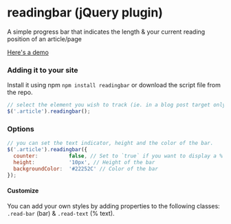 # readingbar (jQuery plugin)
A simple progress bar that indicates the length &amp; your current reading position of an article/page

[Here's a demo](http://codepen.io/WixelHQ/pen/bNBzZx)

### Adding it to your site

Install it using npm `npm install readingbar` or download the script file from the repo.

``` js
// select the element you wish to track (ie. in a blog post target only the container of the actual post content)
$('.article').readingbar();
```

### Options
``` js
// you can set the text indicator, height and the color of the bar.
$('.article').readingbar({
  counter:          false, // Set to `true` if you want to display a % value for progress
  height:           '10px', // Height of the bar
  backgroundColor:  '#22252C' // Color of the bar
});
```

#### Customize 

You can add your own styles by adding properties to the following classes: `.read-bar` (bar) & `.read-text` (% text).
